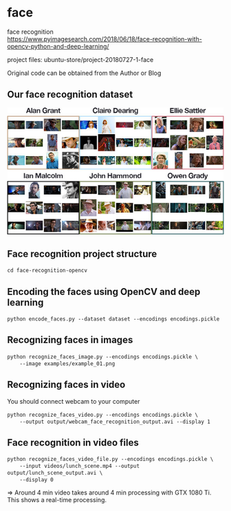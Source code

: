# face
face recognition  
https://www.pyimagesearch.com/2018/06/18/face-recognition-with-opencv-python-and-deep-learning/

project files: ubuntu-store/project-20180727-1-face

Original code can be obtained from the Author or Blog

## Our face recognition dataset
![dataset](https://github.com/whatifif/face/raw/master/images/build_face_dataset_jurassic_park.jpg "dataset")

## Face recognition project structure
```
cd face-recognition-opencv
```

## Encoding the faces using OpenCV and deep learning
```
python encode_faces.py --dataset dataset --encodings encodings.pickle
```

## Recognizing faces in images
```
python recognize_faces_image.py --encodings encodings.pickle \
	--image examples/example_01.png
```
## Recognizing faces in video
You should connect webcam to your computer

```
python recognize_faces_video.py --encodings encodings.pickle \
	--output output/webcam_face_recognition_output.avi --display 1
```
## Face recognition in video files
```
python recognize_faces_video_file.py --encodings encodings.pickle \
	--input videos/lunch_scene.mp4 --output output/lunch_scene_output.avi \
	--display 0
```
=> Around 4 min video takes around 4 min processing with GTX 1080 Ti. This shows a real-time processing.


